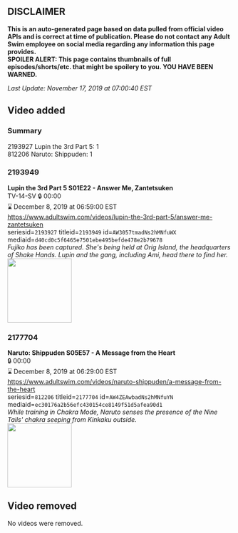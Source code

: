 ## DISCLAIMER
**This is an auto-generated page based on data pulled from official video APIs and is correct at time of publication. Please do not contact any Adult Swim employee on social media regarding any information this page provides.**  
**SPOILER ALERT: This page contains thumbnails of full episodes/shorts/etc. that might be spoilery to you. YOU HAVE BEEN WARNED.**  

_Last Update: November 17, 2019 at 07:00:40 EST_
## Video added
### Summary
2193927 Lupin the 3rd Part 5: 1  
812206 Naruto: Shippuden: 1  
### 2193949
**Lupin the 3rd Part 5 S01E22 - Answer Me, Zantetsuken**  
TV-14-SV 🔒 00:00  
⌛ December 8, 2019 at 06:59:00 EST  
https://www.adultswim.com/videos/lupin-the-3rd-part-5/answer-me-zantetsuken  
seriesid=`2193927` titleid=`2193949` id=`AW3057tmadNs2hMNfuWX` mediaid=`d40cd0c5f6465e7501ebe495befde478e2b79678`  
_Fujiko has been captured. She's being held at Orig Island, the headquarters of Shake Hands. Lupin and the gang, including Ami, head there to find her._  
<a href="https://media.cdn.adultswim.com/uploads/20191022/thumbnails/2_191022151872-lupinthe3rdpt5_022.jpg"><img src="https://media.cdn.adultswim.com/uploads/20191022/thumbnails/2_191022151872-lupinthe3rdpt5_022.jpg" height="144px" /></a>
### 2177704
**Naruto: Shippuden S05E57 - A Message from the Heart**  
 🔒 00:00  
⌛ December 8, 2019 at 06:29:00 EST  
https://www.adultswim.com/videos/naruto-shippuden/a-message-from-the-heart  
seriesid=`812206` titleid=`2177704` id=`AW4ZEAwbadNs2hMNfuYN` mediaid=`ec30176a2b56efc430154ce8149f51d5afea90d1`  
_While training in Chakra Mode, Naruto senses the presence of the Nine Tails' chakra seeping from Kinkaku outside._  
<a href="https://media.cdn.adultswim.com/uploads/20191029/thumbnails/2_1910291548252-narutoshippuden_275.jpg"><img src="https://media.cdn.adultswim.com/uploads/20191029/thumbnails/2_1910291548252-narutoshippuden_275.jpg" height="144px" /></a>
## Video removed
No videos were removed.  
